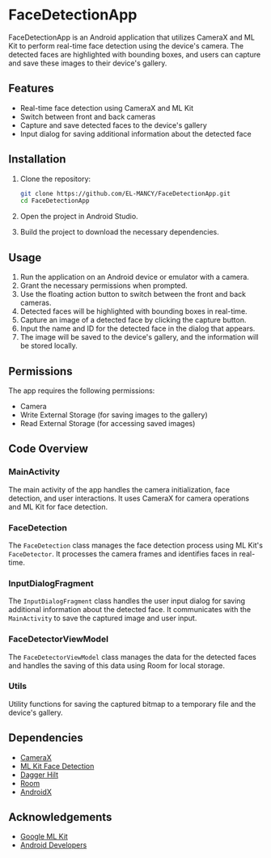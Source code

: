 # FaceDetectionApp

FaceDetectionApp is an Android application that utilizes CameraX and ML Kit to perform real-time face detection using the device's camera. The detected faces are highlighted with bounding boxes, and users can capture and save these images to their device's gallery.

## Features

- Real-time face detection using CameraX and ML Kit
- Switch between front and back cameras
- Capture and save detected faces to the device's gallery
- Input dialog for saving additional information about the detected face


## Installation

1. Clone the repository:
   ```sh
   git clone https://github.com/EL-MANCY/FaceDetectionApp.git
   cd FaceDetectionApp
   ```

2. Open the project in Android Studio.

3. Build the project to download the necessary dependencies.

## Usage

1. Run the application on an Android device or emulator with a camera.
2. Grant the necessary permissions when prompted.
3. Use the floating action button to switch between the front and back cameras.
4. Detected faces will be highlighted with bounding boxes in real-time.
5. Capture an image of a detected face by clicking the capture button.
6. Input the name and ID for the detected face in the dialog that appears.
7. The image will be saved to the device's gallery, and the information will be stored locally.

## Permissions

The app requires the following permissions:
- Camera
- Write External Storage (for saving images to the gallery)
- Read External Storage (for accessing saved images)

## Code Overview

### MainActivity

The main activity of the app handles the camera initialization, face detection, and user interactions. It uses CameraX for camera operations and ML Kit for face detection.

### FaceDetection

The `FaceDetection` class manages the face detection process using ML Kit's `FaceDetector`. It processes the camera frames and identifies faces in real-time.

### InputDialogFragment

The `InputDialogFragment` class handles the user input dialog for saving additional information about the detected face. It communicates with the `MainActivity` to save the captured image and user input.

### FaceDetectorViewModel

The `FaceDetectorViewModel` class manages the data for the detected faces and handles the saving of this data using Room for local storage.

### Utils

Utility functions for saving the captured bitmap to a temporary file and the device's gallery.

## Dependencies

- [CameraX](https://developer.android.com/training/camerax)
- [ML Kit Face Detection](https://developers.google.com/ml-kit/vision/face-detection)
- [Dagger Hilt](https://developer.android.com/training/dependency-injection/hilt-android)
- [Room](https://developer.android.com/training/data-storage/room)
- [AndroidX](https://developer.android.com/jetpack/androidx)

## Acknowledgements

- [Google ML Kit](https://developers.google.com/ml-kit)
- [Android Developers](https://developer.android.com/)
```
``` 
